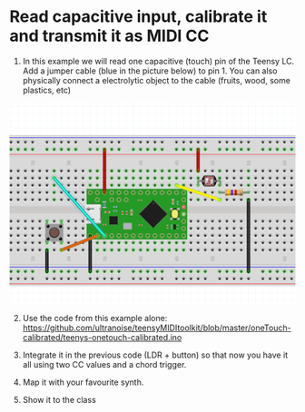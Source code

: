# Read capacitive input, calibrate it and transmit it as MIDI CC

1) In this example we will read one capacitive (touch) pin of the Teensy LC. Add a jumper cable (blue in the picture below) to pin 1. You can also physically connect a electrolytic object to the cable (fruits, wood, some plastics, etc)

![alt text](teensy-onetouch-calibrated.png)

2) Use the code from this example alone: https://github.com/ultranoise/teensyMIDItoolkit/blob/master/oneTouch-calibrated/teenys-onetouch-calibrated.ino

3) Integrate it in the previous code (LDR + button) so that now you have it all using two CC values and a chord trigger. 

4) Map it with your favourite synth.

5) Show it to the class
